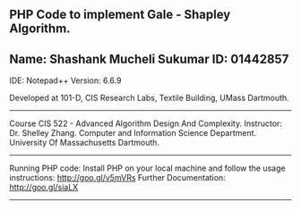 PHP Code to implement Gale - Shapley Algorithm.
-------------------------

Name: Shashank Mucheli Sukumar
ID: 01442857
-------------------------
 
IDE: Notepad++
		Version:  6.6.9

Developed at 101-D, CIS Research Labs, Textile Building, UMass Dartmouth.

-------------------------

Course CIS 522 - Advanced Algorithm Design And Complexity.
Instructor: Dr. Shelley Zhang.
Computer and Information Science Department.
University Of Massachusetts Dartmouth. 

-------------------------

Running PHP code: Install PHP on your local machine and follow the usage instructions: http://goo.gl/v5mVRs 
Further Documentation: http://goo.gl/siaLX

-------------------------
